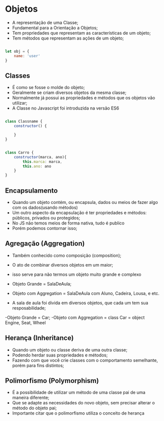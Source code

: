 # Objetos

- A representação de uma Classe;
- Fundamental para a Orientação a Objetos;
- Tem propriedades que representam as características de um objeto;
- Tem métodos que representam as ações de um objeto;

```javascript

let obj = {
    name: 'user'
}

```


## Classes

- É como se fosse o molde do objeto;
- Geralmente se criam diversos objetos da mesma classe;
- Normalmente já possui as propriedades e métodos que os objetos vão utilizar;
- A Classe no Javascript foi introduzida na versão ES6




```javascript

class Classname {
    constructor() {

    }
}

```


```javascript

class Carro {
    constructor(marca, ano){
        this.marca: marca,
        this.ano: ano
    }
}

```

## Encapsulamento

- Quando um objeto contém, ou encapsula, dados ou meios de fazer algo com os dados(usando métodos)
- Um outro aspecto da encapsulação é ter propriedades e métodos: públicos, privados ou protegidos;
- No JS não temos meios de forma nativa, tudo é publico
- Porém podemos contornar isso;

## Agregação (Aggregation)

- Também conhecido como composição (composition);
- O ato de combinar diversos objetos em um maior;
- isso serve para não termos um objeto muito grande e complexo

- Objeto Grande = SalaDeAula;
- Objeto com Aggregation = SalaDeAula com Aluno, Cadeira, Lousa, e etc.
- A sala de aula foi divida em diversos objetos, que cada um tem sua resposabilidade;

-Objeto Grande = Car;
-Objeto com Aggregation = class Car = object Engine, Seat, Wheel

## Herança (Inheritance)

- Quando um objeto ou classe deriva de uma outra classe;
- Podendo herdar suas propriedades e métodos;
- Fazendo com que você crie classes com o comportamento semelhante, porém para fins distintos;

## Polimorfismo (Polymorphism)

- É a possibilidade de utilizar um método de uma classe pai de uma maneira diferente;
- Que se adapte as necessidades do novo objeto, sem precisar alterar o método do objeto pai;
- Importante citar que o polimorfismo utiliza o conceito de herança


